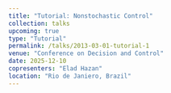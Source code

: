 ```yaml
---
title: "Tutorial: Nonstochastic Control"
collection: talks
upcoming: true
type: "Tutorial"
permalink: /talks/2013-03-01-tutorial-1
venue: "Conference on Decision and Control"
date: 2025-12-10
copresenters: "Elad Hazan"
location: "Rio de Janiero, Brazil"
---
```


